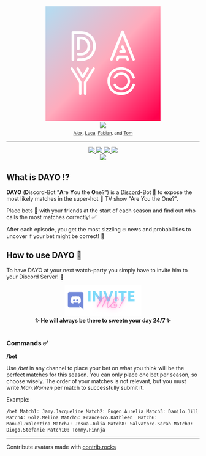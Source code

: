 <div align="center">
  <br>
  <a href="http://dayo-project.herokuapp.com/">
  <img src="DAYO.png" alt="DAYO" width="300"/>
  </a>
  <br>
</div>
<div align="center">
    <a href="https://github.com/TheMuppet/DAYO/graphs/contributors">
    <img src="https://contrib.rocks/image?repo=TheMuppet/DAYO" height=50 />
    </a>
</div>
<div align='center'>
    <small>
    <a href="https://github.com/alexsc23">Alex</a>,
    <a href="https://github.com/TheMuppet">Luca</a>,
    <a href="https://github.com/Lesoge">Fabian</a>, and
    <a href="https://github.com/xTomsko">Tom</a>
  </small>
</div>

---

<div align="center">
  <a href="https://deno.land">
    <img src="https://img.shields.io/badge/-Deno-ffffff?style=flat-square&logo=Deno&logoColor=000000" />
  </a>
  <a href="https://svelte.dev">
    <img src="https://img.shields.io/badge/-Svelte-FF3E00?style=flat-square&logo=Svelte&logoColor=ffffff" />
  </a>
  <a href="https://www.mongodb.com">
    <img src="https://img.shields.io/badge/-MongoDB-47A248?style=flat-square&logo=MongoDB&logoColor=ffffff" />
  </a>
    <a href="https://www.heroku.com">
    <img src="https://img.shields.io/badge/-Heroku-430098?style=flat-square&logo=heroku&logoColor=ffffff" />
  </a>
</div>
<div align='center'>
  <a href="https://www.typescriptlang.org">
    <img src="https://img.shields.io/badge/-TypeScript-3178C6?style=flat-square&logo=TypeScript&logoColor=ffffff" />
  </a>
</div>

## What is DAYO :interrobang:

**DAYO** (**D**iscord-Bot "**A**re **Y**ou the **O**ne?") is a
[Discord](https://discord.com)-Bot 🤖 to expose the most likely matches in the
super-hot 🥵 TV show "Are You the One?".

Place bets 💸 with your friends at the start of each season and find out who
calls the most matches correctly! ✅

After each episode, you get the most sizzling 🔥 news and probabilities to
uncover if your bet might be correct! 💪

## How to use DAYO 🤖

To have DAYO at your next watch-party you simply have to invite him to your
Discord Server! 💅

<div align='center'>
  <a href="https://discord.com/api/oauth2/authorize?client_id=941819203739074601&permissions=274877958144&scope=bot">
    <img src="inviteButton.png" />
  </a>
</div>

<div align='center'>
  <b> ✨ He will always be there to sweetn your day 24/7 ✨ </b>
</div>

<br>

### Commands ✅

**/bet**

Use _/bet_ in any channel to place your bet on what you think will be the
perfect matches for this season. You can only place one bet per season, so
choose wisely. The order of your matches is not relevant, but you must write
_Man.Women_ per match to successfully submit it.

Example:

```
/bet Match1: Jamy.Jacqueline Match2: Eugen.Aurelia Match3: Danilo.Jill Match4: Golz.Melina Match5: Francesco.Kathleen  Match6: Manuel.Walentina Match7: Josua.Julia Match8: Salvatore.Sarah Match9: Diogo.Stefanie Match10: Tommy.Finnja
```

---

Contribute avatars made with [contrib.rocks](https://contrib.rocks)
